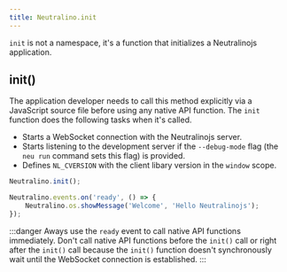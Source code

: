 ```yaml
---
title: Neutralino.init
---
```


`init` is not a namespace, it's a function that initializes a Neutralinojs application.

## init()

The application developer needs to call this method explicitly via a JavaScript source file before using any 
native API function. The `init` function does the following tasks when it's called.

- Starts a WebSocket connection with the Neutralinojs server.
- Starts listening to the development server if the `--debug-mode` flag (the `neu run` command sets this flag) is provided.
- Defines `NL_CVERSION` with the client libary version in the `window` scope.

```js
Neutralino.init();

Neutralino.events.on('ready', () => {
    Neutralino.os.showMessage('Welcome', 'Hello Neutralinojs');
});
```

:::danger
Aways use the `ready` event to call native API functions immediately. Don't call native API functions before the `init()` call 
or right after the `init()` call because the `init()` function doesn't synchronously wait until the WebSocket connection is 
established.
:::



